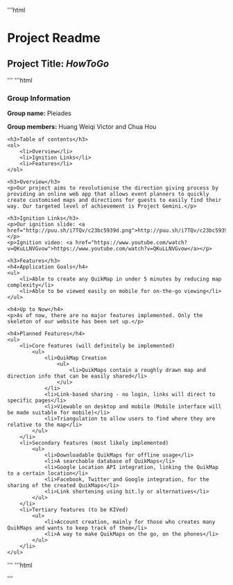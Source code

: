 '''html
<head>
    <title>Orbital Readme</title>
</head>
<body>
    <h1>Project Readme</h1>
    <h2>Project Title: <em>HowToGo</em></h2>
'''
'''html
    <h3>Group Information</h3>
    <p><strong>Group name:</strong> Pleiades</p>
    <p><strong>Group members:</strong> Huang Weiqi Victor and Chua Hou</p>
    
    <h3>Table of contents</h3>
    <ol>
        <li>Overview</li>
        <li>Ignition Links</li>
        <li>Features</li>
    </ol>
    
    <h3>Overview</h3>
    <p>Our project aims to revolutionise the direction giving process by providing an online web app that allows event planners to quickly create customised maps and directions for guests to easily find their way. Our targeted level of achievement is Project Gemini.</p>
    
    <h3>Ignition Links</h3>
    <p>Our ignition slide: <a href="http://puu.sh/i7TQv/c23bc5939d.png">http://puu.sh/i7TQv/c23bc5939d.png</a></p>
    <p>Ignition video: <a href="https://www.youtube.com/watch?v=QKuLLNVGvow">https://www.youtube.com/watch?v=QKuLLNVGvow</a></p>
    
    <h3>Features</h3>
    <h4>Application Goals</h4>
    <ul>
        <li>Able to create any QuikMap in under 5 minutes by reducing map complexity</li>
        <li>Able to be viewed easily on mobile for on-the-go viewing</li>
    </ul>
    
    <h4>Up to Now</h4>
    <p>As of now, there are no major features implemented. Only the skeleton of our website has been set up.</p>
    
    <h4>Planned Features</h4>
    <ul>
        <li>Core features (will definitely be implemented)
            <ul>
                <li>QuikMap Creation
                    <ul>
                        <li>QuikMaps contain a roughly drawn map and direction info that can be easily shared</li>
                    </ul>
                </li>
                <li>Link-based sharing - no login, links will direct to specific pages</li>
                <li>Viewable on desktop and mobile (Mobile interface will be made suitable for mobile)</li>
                <li>Triangulation to allow users to find where they are relative to the map</li>
            </ul>
        </li>
        <li>Secondary features (most likely implemented)
            <ul>
                <li>Downloadable QuikMaps for offline usage</li>
                <li>A searchable database of QuikMaps</li>
                <li>Google Location API integration, linking the QuikMap to a certain location</li>
                <li>Facebook, Twitter and Google integration, for the sharing of the created QuikMaps</li>
                <li>Link shortening using bit.ly or alternatives</li>
            </ul>
        </li>
        <li>Tertiary features (to be KIVed)
            <ul>
                <li>Account creation, mainly for those who creates many QuikMaps and wants to keep track of them</li>
                <li>A way to make QuikMaps on the go, on the phones</li>
            </ul>
        </li>
    </ul>
'''
'''html
</body>
'''